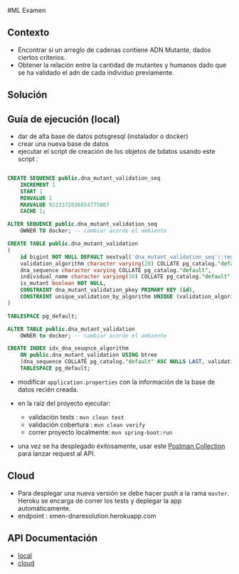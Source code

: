 #ML Examen

## Contexto

 - Encontrar si un arreglo de cadenas contiene ADN Mutante, dados ciertos criterios.
 - Obtener la relación entre la cantidad de mutantes y humanos dado que se ha validado el adn de cada individuo previamente.
 
## Solución




## Guía de ejecución (local)

 - dar de alta base de datos potsgresql (instalador o docker)
 - crear una nueva base de datos
 - ejecutar el script de creación de los objetos de bdatos usando este script :
 
```sql

CREATE SEQUENCE public.dna_mutant_validation_seq
    INCREMENT 1
    START 1
    MINVALUE 1
    MAXVALUE 9223372036854775807
    CACHE 1;

ALTER SEQUENCE public.dna_mutant_validation_seq
    OWNER TO docker; -- cambiar acorde el ambiente

CREATE TABLE public.dna_mutant_validation
(
    id bigint NOT NULL DEFAULT nextval('dna_mutant_validation_seq'::regclass),
    validation_algorithm character varying(20) COLLATE pg_catalog."default" NOT NULL,
    dna_sequence character varying COLLATE pg_catalog."default",
    individual_name character varying(30) COLLATE pg_catalog."default",
    is_mutant boolean NOT NULL,
    CONSTRAINT dna_mutant_validation_pkey PRIMARY KEY (id),
    CONSTRAINT unique_validation_by_algorithm UNIQUE (validation_algorithm, dna_sequence)
)

TABLESPACE pg_default;

ALTER TABLE public.dna_mutant_validation
    OWNER to docker; -- cambiar acorde el ambiente

CREATE INDEX idx_dna_seuqnce_algorithm
    ON public.dna_mutant_validation USING btree
    (dna_sequence COLLATE pg_catalog."default" ASC NULLS LAST, validation_algorithm COLLATE pg_catalog."default" ASC NULLS LAST)
    TABLESPACE pg_default;
```
 - modificar `application.properties` con la información de la base de datos recién creada.
 
 - en la raiz del proyecto ejecutar:
    - validación tests : `mvn clean test`
    - validación cobertura : `mvn clean verify`
    - correr proyecto localmente: `mvn spring-boot:run`
    
 - una vez se ha desplegado éxitosamente, usar este [Postman Collection](https://www.getpostman.com/collections/0498f3d3b7769f7374bb) para lanzar request al API.
 
 ## Cloud
 
 - Para desplegar una nueva versión se debe hacer push a la rama `master`. Heroku se encarga de correr los tests y deplegar la app automáticamente.
 - endpoint : xmen-dnaresolution.herokuapp.com
 
 ## API Documentación
 
 - [local](http://localhost:8999/swagger-ui.html)
 - [cloud](http://xmen-dnaresolution.herokuapp.com/swagger-ui.html)